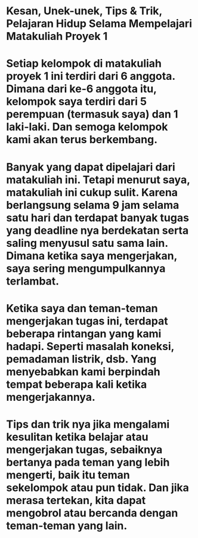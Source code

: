 # __Kesan, Unek-unek, Tips & Trik, Pelajaran Hidup Selama Mempelajari Matakuliah Proyek 1__
	
# Setiap kelompok di matakuliah proyek 1 ini terdiri dari 6 anggota. Dimana dari ke-6 anggota itu, kelompok saya terdiri dari 5 perempuan (termasuk saya) dan 1 laki-laki. Dan semoga kelompok kami akan terus berkembang.
# Banyak yang dapat dipelajari dari matakuliah ini. Tetapi menurut saya, matakuliah ini cukup sulit. Karena berlangsung selama 9 jam selama satu hari dan terdapat banyak tugas yang deadline nya berdekatan serta saling menyusul satu sama lain. Dimana ketika saya mengerjakan, saya sering mengumpulkannya terlambat.
# Ketika saya dan teman-teman mengerjakan tugas ini, terdapat beberapa rintangan yang kami hadapi. Seperti masalah koneksi, pemadaman listrik, dsb. Yang menyebabkan kami berpindah tempat beberapa kali ketika mengerjakannya.
# Tips dan trik nya jika mengalami kesulitan ketika belajar atau mengerjakan tugas, sebaiknya bertanya pada teman yang lebih mengerti, baik itu teman sekelompok atau pun tidak. Dan jika merasa tertekan, kita dapat mengobrol atau bercanda dengan teman-teman yang lain.
	
